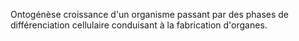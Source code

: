Ontogénèse croissance d'un organisme passant par des phases de
différenciation cellulaire conduisant à la fabrication d'organes.